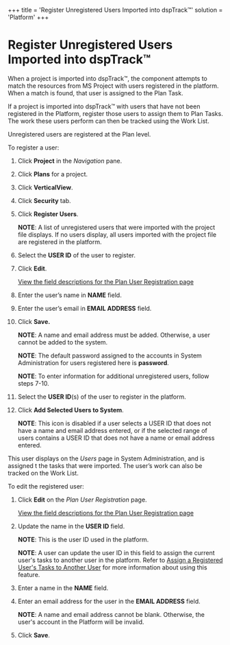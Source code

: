 +++
title = 'Register Unregistered Users Imported into dspTrack™'
solution = 'Platform'
+++

# Register Unregistered Users Imported into dspTrack™

When a project is imported into dspTrack™, the component attempts to
match the resources from MS Project with users registered in the
platform. When a match is found, that user is assigned to the Plan Task.

If a project is imported into dspTrack™ with users that have not been
registered in the Platform, register those users to assign them to Plan
Tasks. The work these users perform can then be tracked using the Work
List.

Unregistered users are registered at the Plan level.

To register a user:

1.  Click **Project** in the *Navigation* pane.

2.  Click **Plans** for a project.

3.  Click **VerticalView**.

4.  Click **Security** tab.

5.  Click **Register Users**.
    
    **NOTE**: A list of unregistered users that were imported with the
    project file displays. If no users display, all users imported with
    the project file are registered in the platform.

6.  Select the <span style="font-weight: bold;">USER ID</span> of the
    user to register.

7.  Click <span style="font-weight: bold;">Edit</span>.
    
    [View the field descriptions for the Plan User Registration
    page](../Page_Desc/Plan_User_Registration)

8.  Enter the user’s name in **NAME** field.

9.  Enter the user’s email in **EMAIL ADDRESS** field.

10. Click <span style="font-weight: bold;">Save.</span>
    
    **NOTE**: A name and email address must be added. Otherwise, a user
    cannot be added to the system.
    
    **NOTE**: The default password assigned to the accounts in System
    Administration for users registered here is **password**.
    
    **NOTE**: To enter information for additional unregistered users,
    follow steps 7-10.

11. Select the <span style="font-weight: bold;">USER ID</span>(s) of the
    user to register in the platform.

12. Click <span style="font-weight: bold;">Add Selected Users to
    System</span>.
    
    **NOTE**: This icon is disabled if a user selects a USER ID that
    does not have a name and email address entered, or if the selected
    range of users contains a USER ID that does not have a name or email
    address entered.  

This user displays on the *Users* page in System Administration, and is
assigned t the tasks that were imported. The user’s work can also be
tracked on the Work List.

To edit the registered user:

1.  Click <span style="font-weight: bold;">Edit</span> on the
    <span style="font-style: italic;">Plan User Registration</span>
    page.
    
    [View the field descriptions for the Plan User Registration
    page](../Page_Desc/Plan_User_Registration)

2.  Update the name in the <span style="font-weight: bold;">USER
    ID</span> field.
    
    **NOTE**: This is the user ID used in the platform.
    
    **NOTE**: A user can update the user ID in this field to assign the
    current user's tasks to another user in the platform. Refer to
    [Assign a Registered User's Tasks to Another
    User](Assign_Registered_User_Tasks_Another_User) for more
    information about using this feature.

3.  Enter a name in the <span style="font-weight: bold;">NAME</span>
    field.

4.  Enter an email address for the user in the
    <span style="font-weight: bold;">EMAIL ADDRESS</span> field.
    
    **NOTE**: A name and email address cannot be blank. Otherwise, the
    user's account in the Platform will be invalid.

5.  Click <span style="font-weight: bold;">Save</span>.
